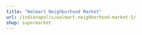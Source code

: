 ```yaml
---
title: "Walmart Neighborhood Market"
url: /indianapolis/walmart-neighborhood-market-5/
shop: supermarket
---
```

